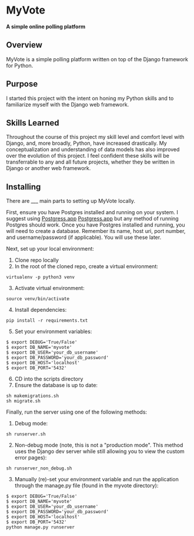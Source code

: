 # MyVote
**A simple online polling platform**

## Overview
MyVote is a simple polling platform written on top of the Django framework for Python.

## Purpose
I started this project with the intent on honing my Python skills and to familiarize myself with the Django web framework.

## Skills Learned
Throughout the course of this project my skill level and comfort level with Django, and, more broadly, Python, have increased drastically. My conceptualization and understanding of data models has also improved over the evolution of this project. I feel confident these skills will be transferrable to any and all future projects, whether they be written in Django or another web framework.

## Installing
There are ___ main parts to setting up MyVote locally.

First, ensure you have Postgres installed and running on your system. I suggest using [Postgress.app](https://postgresapp.com/) <a href="https://postgresapp.com/" target="_blank">Postgress.app</a> but any method of running Postgres should work. Once you have Postgres installed and running, you will need to create a database. Remember its name, host uri, port number, and username/password (if applicable). You will use these later.

Next, set up your local environment:
1. Clone repo locally
2. In the root of the cloned repo, create a virtual environment:
```
virtualenv -p python3 venv
```
3. Activate virtual environment:
```
source venv/bin/activate
```
4. Install dependencies:
```
pip install -r requirements.txt
```
5. Set your environment variables:
```
$ export DEBUG='True/False'
$ export DB_NAME='myvote'
$ export DB_USER='your_db_username'
$ export DB_PASSWORD='your_db_password'
$ export DB_HOST='localhost'
$ export DB_PORT='5432'
```
6. CD into the scripts directory
7. Ensure the database is up to date:
```
sh makemigrations.sh
sh migrate.sh
```

Finally, run the server using one of the following methods:
1. Debug mode:
```
sh runserver.sh
```
2. Non-debug mode (note, this is not a "production mode". This method uses the Django dev server while still allowing you to view the custom error pages):
```
sh runserver_non_debug.sh
```
3. Manually (re)-set your environment variable and run the application through the manage.py file (found in the myvote directory):
```
$ export DEBUG='True/False'
$ export DB_NAME='myvote'
$ export DB_USER='your_db_username'
$ export DB_PASSWORD='your_db_password'
$ export DB_HOST='localhost'
$ export DB_PORT='5432'
python manage.py runserver
```
